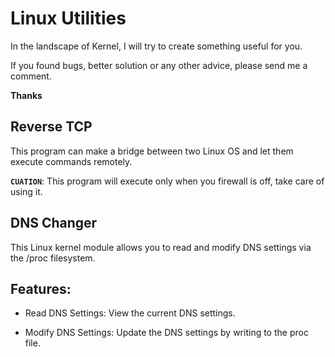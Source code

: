 # Linux Utilities

In the landscape of Kernel, I will try to create something useful for you.

If you found bugs, better solution or any other advice, please send me a comment.

**Thanks**

## Reverse TCP

This program can make a bridge between two Linux OS and let them execute commands remotely.

**`CUATION`**: This program will execute only when you firewall is off, take care of using it.

## DNS Changer

This Linux kernel module allows you to read and modify DNS settings via the /proc filesystem.

## Features: 
 - Read DNS Settings: View the current DNS settings.

 - Modify DNS Settings: Update the DNS settings by writing to the proc file.
